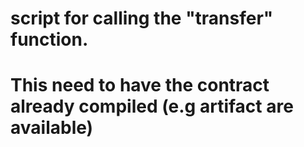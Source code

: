 # script for calling the "transfer" function. 
# This need to have the contract already compiled (e.g artifact are available)